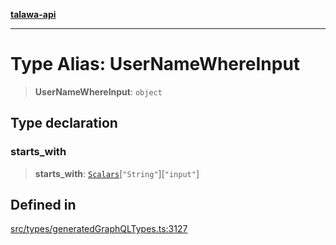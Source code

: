 [**talawa-api**](../../../README.md)

***

# Type Alias: UserNameWhereInput

> **UserNameWhereInput**: `object`

## Type declaration

### starts\_with

> **starts\_with**: [`Scalars`](Scalars.md)\[`"String"`\]\[`"input"`\]

## Defined in

[src/types/generatedGraphQLTypes.ts:3127](https://github.com/Suyash878/talawa-api/blob/f376d03c37e9acd046e7cc983947432c95f74442/src/types/generatedGraphQLTypes.ts#L3127)
